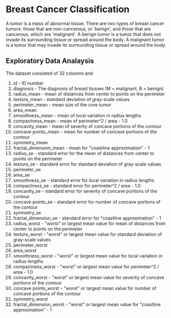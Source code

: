 # Breast Cancer Classification

A tumor is a mass of abnormal tissue. There are two types of breast cancer tumors: those that are non-cancerous, or 'benign', and those that are cancerous, which are 'malignant'. 
A benign tumor is a tumor that does not invade its surrounding tissue or spread around the body. A malignant tumor is a tumor that may invade its surrounding tissue or spread around the body.

## Exploratory Data Analaysis

The dataset consisted of 32 columns and 


1. id - ID number
2. diagnosis - The diagnosis of breast tissues (M = malignant, B = benign)
3. radius_mean - mean of distances from center to points on the perimeter
4. texture_mean - standard deviation of gray-scale values
5. perimeter_mean - mean size of the core tumor
6. area_mean
7. smoothness_mean - mean of local variation in radius lengths
8. compactness_mean - mean of perimeter^2 / area - 1.0
9. concavity_mean - mean of severity of concave portions of the contour
10. concave points_mean - mean for number of concave portions of the contour
11. symmetry_mean
12. fractal_dimension_mean - mean for "coastline approximation" - 1
13. radius_se - standard error for the mean of distances from center to points on the perimeter
14. texture_se - standard error for standard deviation of gray-scale values
15. perimeter_se
16. area_se
17. smoothness_se - standard error for local variation in radius lengths
18. compactness_se - standard error for perimeter^2 / area - 1.0
19. concavity_se - standard error for severity of concave portions of the contour
20. concave points_se - standard error for number of concave portions of the contour
21. symmetry_se
22. fractal_dimension_se - standard error for "coastline approximation" - 1
23. radius_worst - "worst" or largest mean value for mean of distances from center to points on the perimeter
24. texture_worst - "worst" or largest mean value for standard deviation of gray-scale values
25. perimeter_worst
26. area_worst
27. smoothness_worst - "worst" or largest mean value for local variation in radius lengths
28. compactness_worst - "worst" or largest mean value for perimeter^2 / area - 1.0
29. concavity_worst - "worst" or largest mean value for severity of concave portions of the contour
30. concave points_worst - "worst" or largest mean value for number of concave portions of the contour
31. symmetry_worst 
32. fractal_dimension_worst - "worst" or largest mean value for "coastline approximation" - 1
